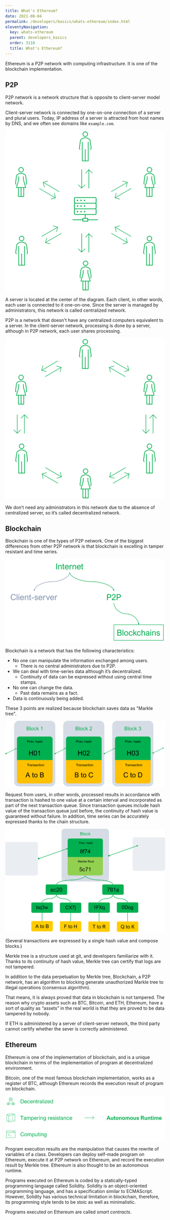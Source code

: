 ```yaml
---
title: What's Ethereum?
date: 2021-08-04
permalink: /developers/basics/whats-ethereum/index.html
eleventyNavigation:
  key: whats-ethereum
  parent: developers_basics
  order: 3110
  title: What's Ethereum?
---
```


Ethereum is a P2P network with computing infrastructure. It is one of the blockchain implementation.

## P2P

P2P network is a network structure that is opposite to client-server model network.

Client-server network is connected by one-on-one connection of a server and plural users. Today, IP address of a server is attracted from host names by DNS, and we often see domains like `example.com`.

![Client Server Network](/content/images/developers/basics/whats-ethereum/client-server.png)

A server is located at the center of the diagram. Each client, in other words, each user is connected to it one-on-one. Since the server is managed by administrators, this network is called centralized network.

P2P is a network that doesn't have any centralized computers equivalent to a server. In the client-server network, processing is done by a server, although in P2P network, each user shares processing.

![P2P Network](/content/images/developers/basics/whats-ethereum/p2p.png)

We don’t need any administrators in this network due to the absence of centralized server, so it’s called decentralized network.

## Blockchain

Blockchain is one of the types of P2P network. One of the biggest differences from other P2P network is that blockchain is excelling in tamper resistant and time series.

![Blockchains under P2P](/content/images/developers/basics/whats-ethereum/p2p-blockchains.png)

Blockchain is a network that has the following characteristics:

- No one can manipulate the information exchanged among users.
  - There is no central administrators due to P2P.
- We can deal with time-series data although it’s decentralized.
  - Continuity of data can be expressed without using central time stamps.
- No one can change the data.
  - Past data remains as a fact.
- Data is continuously being added.

These 3 points are realized because blockchain saves data as "Markle tree".

![Chaining hash](/content/images/developers/basics/whats-ethereum/chaining-hash.png)

Request from users, in other words, processed results in accordance with transaction is hashed to one value at a certain interval and incorporated as part of the next transaction queue. Since transaction queues include hash value of the transaction queue just before, the continuity of hash value is guaranteed without failure. In addition, time series can be accurately expressed thanks to the chain structure.

![Merkle tree](/content/images/developers/basics/whats-ethereum/merkle-tree.png)

(Several transactions are expressed by a single hash value and compose blocks.)

Merkle tree is a structure used at git, and developers familiarize with it. Thanks to its continuity of hash value, Merkle tree can certify that logs are not tampered.

In addition to the data perpetuation by Merkle tree, Blockchain, a P2P network, has an algorithm to blocking generate unauthorized Markle tree to illegal operations (consensus algorithm).

That means, it is always proved that data in blockchain is not tampered. The reason why crypto assets such as BTC, Bitcoin, and ETH, Ethereum, have a sort of quality as “assets” in the real world is that they are proved to be data tampered by nobody.

If ETH is administered by a server of client-server network, the third party cannot certify whether the sever is correctly administered.

## Ethereum

Ethereum is one of the implementation of blockchain, and is a unique blockchain in terms of the implementation of program at decentralized environment.

Bitcoin, one of the most famous blockchain implementation, works as a register of BTC, although Ethereum records the execution result of program on blockchain.

![Ethereum as a Autonomous Runtime](/content/images/developers/basics/whats-ethereum/autonomous-runtime.png)

Program execution results are the manipulation that causes the rewrite of variables of a class. Developers can deploy self-made program on Ethereum, execute it at P2P network on Ethereum, and record the execution result by Merkle tree. Ethereum is also thought to be an autonomous runtime.

Programs executed on Ethereum is coded by a statically-typed programming language called Solidity. Solidity is an object-oriented programming language, and has a specification similar to ECMAScript. However, Solidity has various technical limitation in blockchain, therefore, its programming style tends to be stoic as well as minimalistic.

Programs executed on Ethereum are called _smart contracts_.
